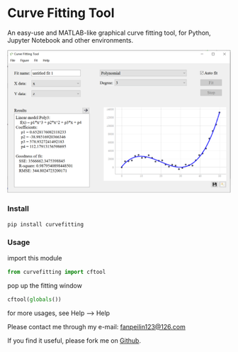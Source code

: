 # Curve Fitting Tool

An easy-use and MATLAB-like graphical curve fitting tool, for Python, Jupyter Notebook and other environments.    

![picture](https://github.com/Hamlet-Fansion/curvefitting/blob/master/ui/appearance.png)

### Install

```powershell
pip install curvefitting
```

### Usage

import this module

```python
from curvefitting import cftool
```

pop up the fitting window

```python
cftool(globals())
```

for more usages, see Help --> Help



Please contact me through my e-mail: fanpeilin123@126.com

If you find it useful, please fork me on [Github](https://github.com/Hamlet-Fansion/curvefitting).
